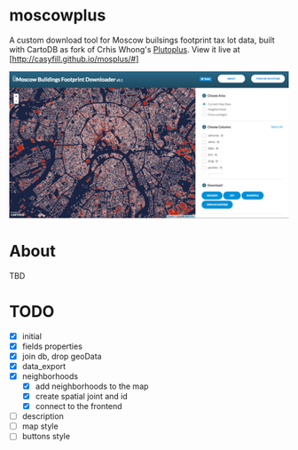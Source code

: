# moscowplus

A custom download tool for Moscow builsings footprint tax lot data, built with CartoDB as fork of Crhis Whong's [Plutoplus]((http://chriswhong.github.io/plutoplus)).  View it live at [http://casyfill.github.io/mosplus/#]

![alpha_version_screenshot](img/screenshot.png)

About
=====

TBD

TODO
====

- [x] initial
- [x] fields properties
- [x] join db, drop geoData 
- [x] data_export 
- [x] neighborhoods
	- [x] add neighborhoods to the map
	- [x] create spatial joint and id
	- [x] connect to the frontend
- [ ] description
- [ ] map style
- [ ] buttons style